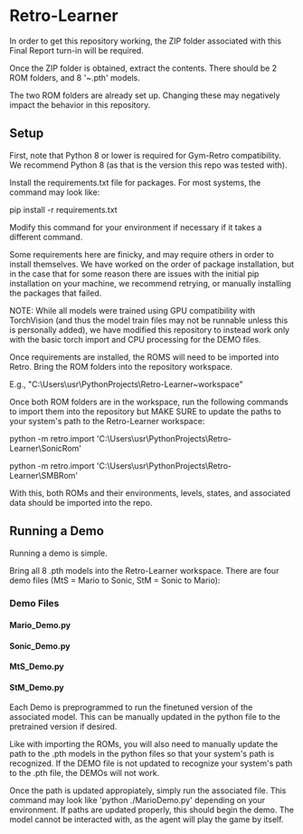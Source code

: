 # Retro-Learner

In order to get this repository working, the ZIP folder associated with this Final Report turn-in will be required.

Once the ZIP folder is obtained, extract the contents. There should be 2 ROM folders, and 8 '~.pth' models.

The two ROM folders are already set up. Changing these may negatively impact the behavior in this repository.

## Setup

First, note that Python 8 or lower is required for Gym-Retro compatibility. We recommend Python 8 (as that is the version this repo was tested with).

Install the requirements.txt file for packages. For most systems, the command may look like:

pip install -r requirements.txt

Modify this command for your environment if necessary if it takes a different command.

Some requirements here are finicky, and may require others in order to install themselves. We have worked on the order of package installation, but in the case that
for some reason there are issues with the initial pip installation on your machine, we recommend retrying, or manually installing the packages that failed. 

NOTE: While all models were trained using GPU compatibility with TorchVision (and thus the model train files may not be runnable unless this is personally added),
we have modified this repository to instead work only with the basic torch import and CPU processing for the DEMO files.

Once requirements are installed, the ROMS will need to be imported into Retro. Bring the ROM folders into the repository workspace.

E.g., "C:\Users\usr\PythonProjects\Retro-Learner\~workspace"

Once both ROM folders are in the workspace, run the following commands to import them into the repository but MAKE SURE to update the paths to your system's path to the Retro-Learner workspace:

python -m retro.import 'C:\Users\usr\PythonProjects\Retro-Learner\SonicRom'

python -m retro.import 'C:\Users\usr\PythonProjects\Retro-Learner\SMBRom'

With this, both ROMs and their environments, levels, states, and associated data should be imported into the repo.

## Running a Demo

Running a demo is simple.

Bring all 8 .pth models into the Retro-Learner workspace. There are four demo files (MtS = Mario to Sonic, StM = Sonic to Mario):

### Demo Files
#### Mario_Demo.py

#### Sonic_Demo.py

#### MtS_Demo.py

#### StM_Demo.py


Each Demo is preprogrammed to run the finetuned version of the associated model. This can be manually updated in the python file to the pretrained version if desired.

Like with importing the ROMs, you will also need to manually update the path to the .pth models in the python files so that your system's path is recognized. If the DEMO file is not
updated to recognize your system's path to the .pth file, the DEMOs will not work.

Once the path is updated appropiately, simply run the associated file. This command may look like 'python ./MarioDemo.py' depending on your environment.
If paths are updated properly, this should begin the demo. The model cannot be interacted with, as the agent will play the game by itself.
